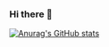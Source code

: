 ### Hi there 👋
[![Anurag's GitHub stats](https://github-readme-stats.vercel.app/api?username=ben2224&count_private=true&theme=dark)](https://github.com/anuraghazra/github-readme-stats)

<!--
**ben2224/ben2224** is a ✨ _special_ ✨ repository because its `README.md` (this file) appears on your GitHub profile.

Here are some ideas to get you started:

- 🔭 I’m currently working on ...
- 🌱 I’m currently learning ...
- 👯 I’m looking to collaborate on ...
- 🤔 I’m looking for help with ...
- 💬 Ask me about ...
- 📫 How to reach me: ...
- 😄 Pronouns: ...
- ⚡ Fun fact: ...
-->
